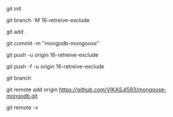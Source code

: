 git init

git branch -M 16-retreive-exclude

git add .

git commit -m "mongodb-mongoose"

git push -u origin 16-retreive-exclude

git push -f -u origin 16-retreive-exclude

git branch

git remote add origin https://github.com/VIKASJI593/mongoose-mongodb.git

git remote -v


